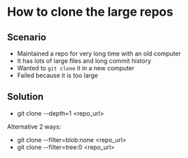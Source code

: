 # How to clone the large repos

## Scenario

- Maintained a repo for very long time with an old computer
- It has lots of large files and long commit history
- Wanted to `git clone` it in a new computer
- Failed because it is too large

## Solution

- git clone --depth=1 <repo_url>

Alternative 2 ways:

- git clone --filter=blob:none <repo_url>
- git clone --filter=tree:0 <repo_url>
